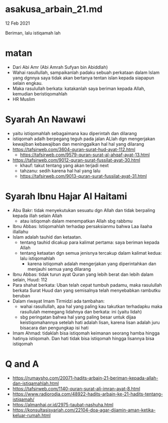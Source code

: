 # asakusa_arbain_21.md
12 Feb 2021

Beriman, lalu istiqamah lah

# matan
* Dari Abi Amr (Abi Amrah Sufyan bin Abiddlah)
* Wahai rasullullah, sampaikanlah padaku sebuah perkataan dalam Islam yang dgnnya saya tidak akan bertanya
  tentan islan kepada siapapun selain engkau.
* Maka rasulullah berkata: katakanlah saya beriman kepada Allah, kemudian beristiqomahlah
* HR Muslim

# Syarah An Nawawi
* yaitu istiqomahlah sebagaimana kau diperintah dan dilarang
* istiqomah adalh berpegang teguh pada jalan ALlah dgn mengerjakan kewajiban kebawajiban dan meninggalkan hal hal
  yang dilarang
* https://tafsirweb.com/3604-quran-surat-hud-ayat-112.html
  * https://tafsirweb.com/9579-quran-surat-al-ahqaf-ayat-13.html
* https://tafsirweb.com/9012-quran-surat-fussilat-ayat-30.html
  * khauf: takut tentang yang akan terjadi next
  * tahzanu: sedih karena hal hal yang lalu
  * https://tafsirweb.com/9013-quran-surat-fussilat-ayat-31.html

# Syarah Ibnu Hajar Al Haitami
* Abu Bakr: tidak menyekutukan sesuatu dgn Allah dan tidak berpaling kepada illah selain Allah
  * atau istiqomah dalam menempatkan Allah sbg rabbmu
* Ibnu Abbas: Istiqomahlah terhadap persaksianmu bahwa Laa ilaaha illallahu
* Islam adalah tauhid dan ketaatan.
  * tentang tauhid dicakup para kalimat pertama: saya beriman kepada Allah
  * tentang ketaatan dgn semua jenisnya tercakup dalam kalimat kedua: lalu istiqomahlah
    * karena istiqomah adalah mengerjakan yang diperintahkan dan menjauhi semua yang dilarang
* Ibnu Abbas: tidak turun ayat Quran yang lebih berat dan lebih dalam selain, Huud: 112
* Para shahat berkata: Uban telah cepat tumbuh padamu, maka rasulullah berkata
  Surat Huud dan yang semisalnya telah menyebabkan rambutku beruban
* Dalam riwayat Imam Tirmidzi ada tambahan:
  * wahai rasullullah, apa hal yang paling kau takutkan terhadapku
    maka rasullulah memegang lidahnya dan berkata: ini (yaitu lidah)
  * sbg peringatan bahwa hal yang paling besar untuk dijaa keistiqomahannya setelah hati adalah lisan,
    karena lisan adalah juru bisacara dan pengungkap isi hati
* Imam Ahmad: tidaklah bisa istiqomah keimanan seorang hamba hingga hatinya istiqomah.
  Dan hati tidak bisa istiqomah hingga lisannya bisa istiqomah
    
# Q and A
* https://rumaysho.com/20071-hadits-arbain-21-beriman-kepada-allah-dan-istiqamahlah.html
* https://tafsirweb.com/1140-quran-surat-ali-imran-ayat-8.html
* https://www.radiorodja.com/48922-hadits-arbain-ke-21-hadits-tentang-istiqamah/
* https://almanhaj.or.id/2975-taubat-nashuha.html
* https://konsultasisyariah.com/22104-doa-agar-dijamin-aman-ketika-keluar-rumah.html

